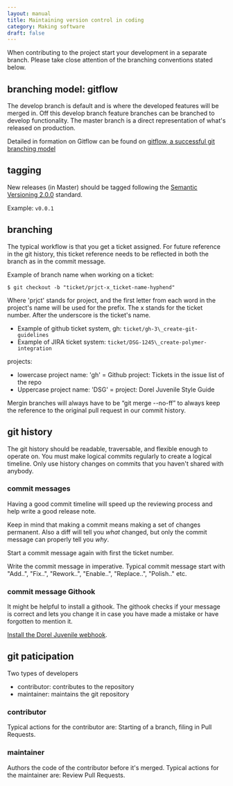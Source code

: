 ```yaml
---
layout: manual
title: Maintaining version control in coding
category: Making software
draft: false
---
```


When contributing to the project start your development in a separate branch. Please take close attention of the branching conventions stated below. 

## branching model: gitflow

The develop branch is default and is where the developed features will be merged in. Off this develop branch feature branches can be branched to develop functionality. The master branch is a direct representation of what's released on production. 

Detailed in formation on Gitflow can be found on [gitflow, a successful git branching model](http://nvie.com/posts/a-successful-git-branching-model/)

## tagging

New releases (in Master) should be tagged following the [Semantic Versioning 2.0.0](http://semver.org) standard.

Example: `v0.0.1`

## branching

The typical workflow is that you get a ticket assigned. For future reference in the git history, this ticket reference needs to be reflected in both the branch as in the commit message. 

Example of branch name when working on a ticket:

`$ git checkout -b "ticket/prjct-x_ticket-name-hyphend"`

Where 'prjct' stands for project, and the first letter from each word in the project's name will be used for the prefix. The x stands for the ticket number. After the underscore is the ticket's name. 

- Example of github ticket system, gh: `ticket/gh-3\_create-git-guidelines`
- Example of JIRA ticket system: `ticket/DSG-1245\_create-polymer-integration`

projects:
- lowercase project name: 'gh' = Github project: Tickets in the issue list of the repo
- Uppercase project name: 'DSG' = project: Dorel Juvenile Style Guide

Mergin branches will always have to be “git merge --no-ff” to always keep the reference to the original pull request in our commit history.

## git history

The git history should be readable, traversable, and flexible enough to operate on. You must make logical commits regularly to create a logical timeline. Only use history changes on commits that you haven't shared with anybody.

### commit messages

Having a good commit timeline will speed up the reviewing process and help write a good release note.

Keep in mind that making a commit means making a set of changes permanent. Also a diff will tell you _what_ changed, but only the commit message can properly tell you _why_.

Start a commit message again with first the ticket number. 

Write the commit message in imperative. Typical commit message start with "Add..", "Fix..", "Rework..", "Enable..", "Replace..", "Polish.." etc.

### commit message Githook

It might be helpful to install a githook. The githook checks if your message is correct and lets you change it in case you have made a mistake or have forgotten to mention it.

[Install the Dorel Juvenile webhook](https://github.com/dorel/git-hooks).

## git paticipation

Two types of developers

- contributor: contributes to the repository
- maintainer: maintains the git repository

### contributor
Typical actions for the contributor are: Starting of a branch, filing in Pull Requests.

### maintainer 
Authors the code of the contributor before it's merged. 
Typical actions for the maintainer are: Review Pull Requests. 
